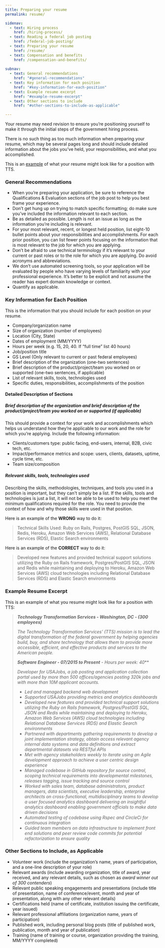 ```yaml
---
title: Preparing your resume
permalink: resume/

sidenav:
  - text: Hiring process
    href: /hiring-process/
  - text: Reading a federal job posting
    href: /federal-job-posting/
  - text: Preparing your resume
    href: /resume/
  - text: Compensation and benefits
    href: /compensation-and-benefits/
    
subnav:
  - text: General recommendations
    href: "#general-recommendations"
  - text: Key information for each position
    href: "#key-information-for-each-position"
  - text: Example resume excerpt
    href: "#example-resume-excerpt"
  - text: Other sections to include
    href: "#other-sections-to-include-as-applicable"

---
```



Your resume may need revision to ensure you’re positioning yourself to
make it through the initial steps of the government hiring process.

There is no such thing as too much information when preparing your
resume, which may be several pages long and should include detailed
information about the jobs you’ve held, your responsibilities, and what
you accomplished.

This is an [example](https://handbook.18f.gov/resume/) of what your resume might look like for a position with TTS.

### General Recommendations

-   When you’re preparing your application, be sure to reference the Qualifications & Evaluation sections of the job post to help you best frame your experience.
-   Don’t get hung up on trying to match specific formatting; do make sure you’ve included the information relevant to each section.
-   Be as detailed as possible. Length is not an issue as long as the information you’re including is relevant.
-   For your most relevant, recent, or longest held position, list eight-10 bullet points about your responsibilities and accomplishments. For each prior position, you can list fewer points focusing on the information that is most relevant to the job for which you are applying.
-   Don’t be afraid to use technical terminology if it’s relevant to your current or past roles or to the role for which you are applying. Do avoid acronyms and abbreviations.
-   We don’t use automated screening tools, so your application will be evaluated by people who have varying levels of familiarity with your professional experience. It’s better to be explicit and not assume the reader has expert domain knowledge or context.
-   Quantify as applicable.

### Key Information for Each Position

This is the information that you should include for each position on your resume.

-   Company/organization name
-   Size of organization (number of employees)
-   Location (City, State)
-   Dates of employment (MM/YYYY)
-   Hours per week (e.g. 15, 20, 40. If “full time” list 40 hours)
-   Job/position title
-   GS Level (Only relevant to current or past federal employees)
-   Brief description of the organization (one-two sentences)
-   Brief description of the product/project/team you worked on or supported (one-two sentences, if applicable)
-   List of relevant skills, tools, technologies used
-   Specific duties, responsibilities, accomplishments of the position

#### Detailed Description of Sections

##### Brief description of the organization and brief description of the product/project/team you worked on or supported (if applicable)

This should provide a context for your work and accomplishments which helps us understand how they’re applicable to our work and the role for which you’re applying. Include the following information:

-   Clients/customers type: public facing, end-users, internal, B2B, civic tech, etc.
-   Impact/performance metrics and scope: users, clients, datasets, uptime, cycle time, etc.
-   Team size/composition

##### Relevant skills, tools, technologies used

Describing the skills, methodologies, techniques, and tools you used in a position is important, but they can't simply be a list. If the skills, tools and technologies is just a list, it will not be able to be used to help you meet the minimum qualifications required for the role. You need to provide the context of how and why those skills were used in that position.

Here is an example of the **WRONG** way to do it:

> Technical Skills Used: Ruby on Rails, Postgres, PostGIS SQL, JSON, Redis, Heroku, Amazon Web Services (AWS), Relational Database Services (RDS), Elastic Search environments

Here is an example of the **CORRECT** way to do it:

> Developed new features and provided technical support solutions utilizing the Ruby on Rails framework, Postgres/PostGIS SQL, JSON and Redis while maintaining and deploying to Heroku, Amazon Web Services (AWS) cloud technologies including Relational Database Services (RDS) and Elastic Search environments

### Example Resume Excerpt

This is an example of what you resume might look like for a position with TTS:

> ***Technology Transformation Services - Washington, DC - (300 employees)***
>
> *The Technology Transformation Services’ (TTS) mission is to lead the
> digital transformation of the federal government by helping agencies
> build, buy, and share technology that allows them to provide more
> accessible, efficient, and effective products and services to the
> American people.*
>
> ***Software Engineer - 07/2015 to Present** - Hours per week: 40***
>
> *Developer for USAJobs, a job posting and application collection
> portal used by more than 500 offices/agencies posting 320k jobs and
> with more than 10M applicant accounts.*
>
> -   *Led and managed backend web development*
> -   *Supported USAJobs providing metrics and analytics dashboards*
> -   *Developed new features and provided technical support solutions utilizing the Ruby on Rails framework, Postgres/PostGIS SQL, JSON and Redis while maintaining and deploying to Heroku, Amazon Web Services (AWS) cloud technologies including Relational Database Services (RDS) and Elastic Search environments*
> -   *Partnered with departments gathering requirements to develop a joint implementation strategy, obtain access relevant agency internal data systems and data definitions and extract departmental datasets via RESTful APIs*
> -   *Met with agency stakeholders weekly to iterate using an Agile development approach to achieve a user centric design experience*
> -   *Managed codebase in GitHub repository for source control, scoping technical requirements into developmental milestones, releases tagging, issue tracking and source control*
> -   *Worked with sales team, database administrators, product managers, data scientists, executive leadership, enterprise architects on cross-functional, multidisciplinary teams to develop a user focused analytics dashboard delivering an insightful analytics dashboard enabling government officials to make data driven decisions*
> -   *Automated testing of codebase using Rspec and CircleCi for continuous integration*
> -   *Guided team members on data infrastructure to implement front end solutions and peer review code commits for potential refactorization to ensure quality*

### Other Sections to Include, as Applicable

-   Volunteer work (include the organization’s name, years of participation, and a one-line description of your role)
-   Relevant awards (include awarding organization, title of award, year received, and any relevant details, such as chosen as *award winner out of 300 contenders*)
-   Relevant public speaking engagements and presentations (include title of presentation, name of conference/event, month and year of presentation, along with any other relevant details)
-   Certifications held (name of certificate, institution issuing the certificate, year issued)
-   Relevant professional affiliations (organization name, years of participation)
-   Published work, including personal blog posts (title of published work, publication, month and year of publication)
-   Training (name of training or course, organization providing the training, MM/YYYY completed)
